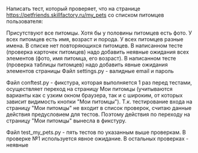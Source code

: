 Написать тест, который проверяет, что на странице https://petfriends.skillfactory.ru/my_pets со списком питомцев пользователя:

Присутствуют все питомцы.
Хотя бы у половины питомцев есть фото.
У всех питомцев есть имя, возраст и порода.
У всех питомцев разные имена.
В списке нет повторяющихся питомцев.
В написанном тесте (проверка карточек питомцев) надо добавить неявные ожидания всех элементов (фото, имя питомца, его возраст).
В написанном тесте (проверка таблицы питомцев) надо добавить явные ожидания элементов страницы
Файл settings.py - валидные email и пароль

Файл conftest.py - фикстура, которая выполняется 1 раз перед тестами, осуществляет переход на страницу Мои питомцы (учитываются варианты как с узким окном браузера, так и с широким, от которых зависит видимость кнопки "Мои питомцы"). Т.к. тестирование входа на страницу "Мои питомцы" не входит в список проверок, считаю данные действия предусловием для тестов. Поэтому действия по переходу на страницу "Мои питомцы" вынесла в фикстуру.

Файл test_my_pets.py - пять тестов по указанным выше проверкам. В проверке №1 используется явное ожидание. В остальных проверках - неявные